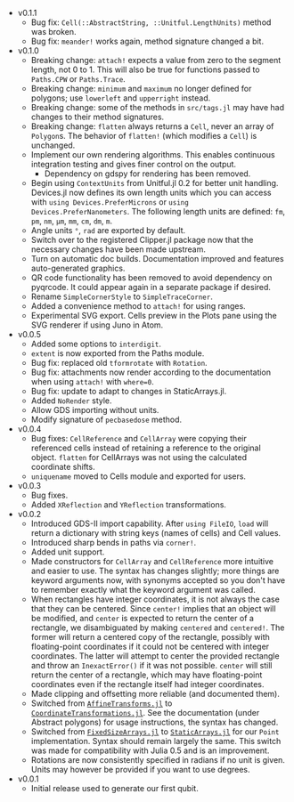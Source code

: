 - v0.1.1
  - Bug fix: `Cell(::AbstractString, ::Unitful.LengthUnits)` method was broken.
  - Bug fix: `meander!` works again, method signature changed a bit.
- v0.1.0
  - Breaking change: `attach!` expects a value from zero to the segment length, not 0 to 1.
    This will also be true for functions passed to `Paths.CPW` or `Paths.Trace`.
  - Breaking change: `minimum` and `maximum` no longer defined for polygons; use `lowerleft`
    and `upperright` instead.
  - Breaking change: some of the methods in `src/tags.jl` may have had changes to their
    method signatures.
  - Breaking change: `flatten` always returns a `Cell`, never an array of `Polygon`s.
    The behavior of `flatten!` (which modifies a `Cell`) is unchanged.
  - Implement our own rendering algorithms. This enables continuous integration testing and
    gives finer control on the output.
    - Dependency on gdspy for rendering has been removed.
  - Begin using `ContextUnits` from Unitful.jl 0.2 for better unit handling. Devices.jl
    now defines its own length units which you can access with `using Devices.PreferMicrons`
    or `using Devices.PreferNanometers`. The following length units are defined:
    `fm`, `pm`, `nm`, `μm`, `mm`, `cm`, `dm`, `m`.
  - Angle units `°`, `rad` are exported by default.
  - Switch over to the registered Clipper.jl package now that the necessary changes have
    been made upstream.
  - Turn on automatic doc builds. Documentation improved and features auto-generated graphics.
  - QR code functionality has been removed to avoid dependency on pyqrcode. It could appear
    again in a separate package if desired.
  - Rename `SimpleCornerStyle` to `SimpleTraceCorner`.
  - Added a convenience method to `attach!` for using ranges.
  - Experimental SVG export. Cells preview in the Plots pane using the SVG renderer
    if using Juno in Atom.
- v0.0.5
  - Added some options to `interdigit`.
  - `extent` is now exported from the Paths module.
  - Bug fix: replaced old `tformrotate` with `Rotation`.
  - Bug fix: attachments now render according to the documentation when using
    `attach!` with `where=0`.
  - Bug fix: update to adapt to changes in StaticArrays.jl.
  - Added `NoRender` style.
  - Allow GDS importing without units.
  - Modify signature of `pecbasedose` method.
- v0.0.4
  - Bug fixes: `CellReference` and `CellArray` were copying their referenced cells instead of retaining a reference to the original object. `flatten` for CellArrays was not using the calculated coordinate shifts.
  - `uniquename` moved to Cells module and exported for users.
- v0.0.3
  - Bug fixes.
  - Added `XReflection` and `YReflection` transformations.
- v0.0.2
  - Introduced GDS-II import capability. After `using FileIO`, `load` will return a dictionary
    with string keys (names of cells) and Cell values.
  - Introduced sharp bends in paths via `corner!`.
  - Added unit support.
  - Made constructors for `CellArray` and `CellReference` more intuitive
    and easier to use. The syntax has changes slightly; more things are keyword arguments now,
    with synonyms accepted so you don't have to remember exactly what the keyword argument was called.
  - When rectangles have integer coordinates, it is not always the case that they can be centered.
    Since `center!` implies that an object will be modified, and `center` is expected to return the
    center of a rectangle, we disambiguated by making `centered` and `centered!`. The former will
    return a centered copy of the rectangle, possibly with floating-point coordinates if it could not
    be centered with integer coordinates. The latter will attempt to center the provided rectangle
    and throw an `InexactError()` if it was not possible. `center` will still return the center
    of a rectangle, which may have floating-point coordinates even if the rectangle itself had
    integer coordinates.
  - Made clipping and offsetting more reliable (and documented them).
  - Switched from [`AffineTransforms.jl`](https://github.com/timholy/AffineTransforms.jl)
    to [`CoordinateTransformations.jl`](https://github.com/FugroRoames/CoordinateTransformations.jl).
    See the documentation (under Abstract polygons) for usage instructions, the syntax has changed.
  - Switched from [`FixedSizeArrays.jl`](https://github.com/SimonDanisch/FixedSizeArrays.jl) to
    [`StaticArrays.jl`](https://github.com/JuliaArrays/StaticArrays.jl) for our
    `Point` implementation. Syntax should remain largely the same. This switch was made for
    compatibility with Julia 0.5 and is an improvement.
  - Rotations are now consistently specified in radians if no unit is given.
    Units may however be provided if you want to use degrees.
- v0.0.1
  - Initial release used to generate our first qubit.
